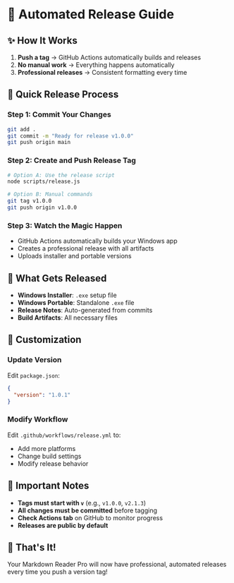 # 🚀 Automated Release Guide

## ✨ **How It Works**

1. **Push a tag** → GitHub Actions automatically builds and releases
2. **No manual work** → Everything happens automatically
3. **Professional releases** → Consistent formatting every time

## 🎯 **Quick Release Process**

### **Step 1: Commit Your Changes**

```bash
git add .
git commit -m "Ready for release v1.0.0"
git push origin main
```

### **Step 2: Create and Push Release Tag**

```bash
# Option A: Use the release script
node scripts/release.js

# Option B: Manual commands
git tag v1.0.0
git push origin v1.0.0
```

### **Step 3: Watch the Magic Happen**

- GitHub Actions automatically builds your Windows app
- Creates a professional release with all artifacts
- Uploads installer and portable versions

## 📁 **What Gets Released**

- **Windows Installer**: `.exe` setup file
- **Windows Portable**: Standalone `.exe` file
- **Release Notes**: Auto-generated from commits
- **Build Artifacts**: All necessary files

## 🔧 **Customization**

### **Update Version**

Edit `package.json`:

```json
{
  "version": "1.0.1"
}
```

### **Modify Workflow**

Edit `.github/workflows/release.yml` to:

- Add more platforms
- Change build settings
- Modify release behavior

## 🚨 **Important Notes**

- **Tags must start with `v`** (e.g., `v1.0.0`, `v2.1.3`)
- **All changes must be committed** before tagging
- **Check Actions tab** on GitHub to monitor progress
- **Releases are public by default**

## 🎉 **That's It!**

Your Markdown Reader Pro will now have professional, automated releases every time you push a version tag!
